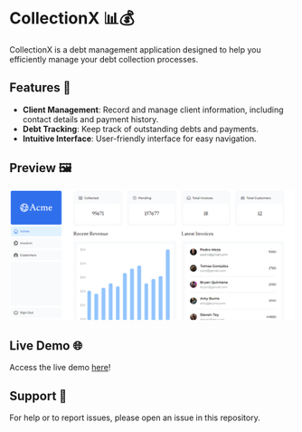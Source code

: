 # CollectionX 📊💰

CollectionX is a debt management application designed to help you efficiently manage your debt collection processes.

## Features 🚀

- **Client Management**: Record and manage client information, including contact details and payment history.
- **Debt Tracking**: Keep track of outstanding debts and payments.
- **Intuitive Interface**: User-friendly interface for easy navigation.

## Preview 🖼️

![CollectionX Preview](./public/screenshot.png)

## Live Demo 🌐

Access the live demo [here](https://collectionx.vercel.app/)!

## Support 📧

For help or to report issues, please open an issue in this repository.
